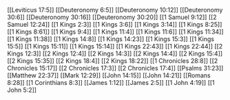 [[Leviticus 17:5]]
[[Deuteronomy 6:5]]
[[Deuteronomy 10:12]]
[[Deuteronomy 30:6]]
[[Deuteronomy 30:16]]
[[Deuteronomy 30:20]]
[[1 Samuel 9:12]]
[[2 Samuel 12:24]]
[[1 Kings 2:3]]
[[1 Kings 3:6]]
[[1 Kings 3:14]]
[[1 Kings 8:25]]
[[1 Kings 8:61]]
[[1 Kings 9:4]]
[[1 Kings 11:4]]
[[1 Kings 11:6]]
[[1 Kings 11:34]]
[[1 Kings 11:38]]
[[1 Kings 14:8]]
[[1 Kings 14:23]]
[[1 Kings 15:3]]
[[1 Kings 15:5]]
[[1 Kings 15:11]]
[[1 Kings 15:14]]
[[1 Kings 22:43]]
[[1 Kings 22:44]]
[[2 Kings 12:3]]
[[2 Kings 12:4]]
[[2 Kings 14:3]]
[[2 Kings 14:4]]
[[2 Kings 15:4]]
[[2 Kings 15:35]]
[[2 Kings 18:4]]
[[2 Kings 18:22]]
[[1 Chronicles 28:8]]
[[2 Chronicles 15:17]]
[[2 Chronicles 17:3]]
[[2 Chronicles 17:4]]
[[Psalms 31:23]]
[[Matthew 22:37]]
[[Mark 12:29]]
[[John 14:15]]
[[John 14:21]]
[[Romans 8:28]]
[[1 Corinthians 8:3]]
[[James 1:12]]
[[James 2:5]]
[[1 John 4:19]]
[[1 John 5:2]]
